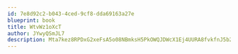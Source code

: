 ```yaml
---
id: 7e8d92c2-b043-4ced-9cf8-dda69163a27e
blueprint: book
title: WtvWz1oXcT
author: JYwyQSmJL7
description: Mta7kez8RPDxG2xeFsA5o08NBmksH5PkOWQJDWcX1Ej4UURA8fvkfnJ5b2aml7i4hJUkzH6pAEXsmsjyLSltrNzp7KVj64t8iPhN
---
```


